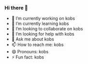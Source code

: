 ### Hi there 👋


- 🔭 I’m currently working on kobs
- 🌱 I’m currently learning kobs
- 👯 I’m looking to collaborate on kobs
- 🤔 I’m looking for help with kobs
- 💬 Ask me about kobs
- 📫 How to reach me: kobs
- 😄 Pronouns: kobs
- ⚡ Fun fact: kobs

